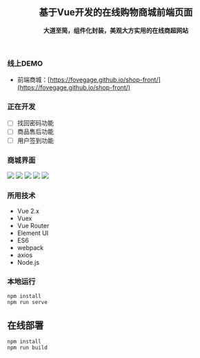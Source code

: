<div align="center">

## 基于Vue开发的在线购物商城前端页面

**大道至简，组件化封装，美观大方实用的在线商超网站**

</div>

<br>

### 线上DEMO

- 前端商城：[https://fovegage.github.io/shop-front/](https://fovegage.github.io/shop-front/)

### 正在开发

- [ ] 找回密码功能
- [ ] 商品售后功能
- [ ] 用户签到功能

### 商城界面
![](https://oscimg.oschina.net/oscnet/up-d70622d405090fe1e300c786ac492c1ab47.png)
![](https://oscimg.oschina.net/oscnet/up-e5c50f7854592b3943d2ca62907d1ef237d.png)
![](https://oscimg.oschina.net/oscnet/up-51cea4f0f3bd189e69d7e7f484d8030d9de.png)
![](https://oscimg.oschina.net/oscnet/up-7545319b130554b1a40c23cc6e5de219c6a.png)
![](https://oscimg.oschina.net/oscnet/up-b5762afdf08a0a854bed8d59852256bc30c.png)

### 所用技术

- Vue 2.x
- Vuex
- Vue Router
- Element UI
- ES6
- webpack
- axios
- Node.js

### 本地运行

```
npm install
npm run serve
```


## 在线部署

```
npm install
npm run build
```


